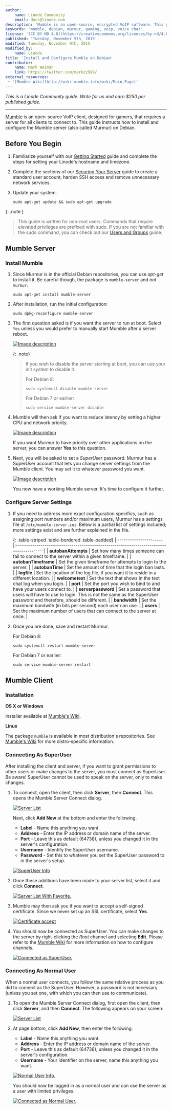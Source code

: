```yaml
---
author:
    name: Linode Community
    email: docs@linode.com
description: 'Mumble is an open-source, encrypted VoIP software. This guide instructs how to install the Mumble server on Debian and gives general guidelines for configuring the Mumble client.'
keywords: 'mumble, debian, murmur, gaming, voip, voice chat'
license: '[CC BY-ND 4.0](https://creativecommons.org/licenses/by-nd/4.0)'
published: 'Tuesday, November 9th, 2015'
modified: Tuesday, November 9th, 2015
modified_by:
    name: Linode
title: 'Install and Configure Mumble on Debian'
contributor:
    name: Mark Weiman
    link: https://twitter.com/markzz989/
external_resources:
 - '[Mumble Wiki](http://wiki.mumble.info/wiki/Main_Page)'
---
```


*This is a Linode Community guide. Write for us and earn $250 per published guide.*
<hr>

[Mumble](http://wiki.mumble.info/wiki/Main_Page) is an open-source VoIP client, designed for gamers, that requires a server for all clients to connect to. This guide instructs how to install and configure the Mumble server (also called Murmur) on Debian.

## Before You Begin

1.  Familiarize yourself with our [Getting Started](/docs/getting-started) guide and complete the steps for setting your Linode's hostname and timezone.

2.  Complete the sections of our [Securing Your Server](/docs/security/securing-your-server) guide to create a standard user account, harden SSH access and remove unnecessary network services.

3.  Update your system.

        sudo apt-get update && sudo apt-get upgrade

 {: .note }
>
> This guide is written for non-root users. Commands that require elevated privileges are prefixed with sudo. If you are not familiar with the sudo command, you can check out our [Users and Groups](/docs/tools-reference/linux-users-and-groups) guide.

## Mumble Server

### Install Mumble

1.  Since Murmur is in the official Debian repositories, you can use *apt-get* to install it.  Be careful though, the package is `mumble-server` and *not* `murmur`.

        sudo apt-get install mumble-server

2.  After installation, run the initial configuration:

        sudo dpkg-reconfigure mumble-server

3.  The first question asked is if you want the server to run at boot. Select `Yes` unless you would prefer to manually start Mumble after a server reboot.

    [![Image description](/docs/assets/murmur-debian-auto-start-resized.png)](/docs/assets/murmur-debian-auto-start.png)

    {: .note}
    >
    > If you wish to disable the server starting at boot, you can use your init system to disable it.
    >
    > For Debian 8:
    >
    >     sudo systemctl disable mumble-server
    >
    > For Debian 7 or earlier:
    >
    >     sudo service mumble-server disable

4.  Mumble will then ask if you want to reduce latency by setting a higher CPU and network priority.

    [![Image description](/docs/assets/murmur-debian-priority-resized.png)](/docs/assets/murmur-debian-priority.png)

    If you want Murmur to have priority over other applications on the server, you can answer **Yes** to this question.

5.  Next, you will be asked to set a *SuperUser* password. Murmur has a SuperUser account that lets you change server settings from the Mumble client. You may set it to whatever password you want.

    [![Image description](/docs/assets/murmur-debian-super-user-resized.png)](/docs/assets/murmur-debian-super-user.png)

    You now have a working Mumble server.  It's time to configure it further.

### Configure Server Settings

1.  If you need to address more exact configuration specifics, such as assigning port numbers and/or maximum users, Murmur has a settings file at `/etc/mumble-server.ini`. Below is a partial list of settings included; more settings exist and are further explained in the file.


    {: .table-striped .table-bordered .table-padded}
    |:----------------------|:----------------------------------------------------------------------------------------|
    | **autobanAttempts**   | Set how many times someone can fail to connect to the server within a given timeframe.  |
    | **autobanTimeframe**  | Set the given timeframe for attempts to login to the server.                            |
    | **autobanTime**       | Set the amount of time that the login ban lasts.                                        |
    | **logfile**           | Set the location of the log file, if you want it to reside in a different location.     |
    | **welcometext**       | Set the text that shows in the text chat log when you login.                            |
    | **port**              | Set the port you wish to bind to and have your users connect to.                        |
    | **serverpassword**    | Set a password that users will have to use to login.  This is not the same as the SuperUser password and therefore, should be different. |
    | **bandwidth**         | Set the maximum bandwith (in bits per second) each user can use.                        |
    | **users**             | Set the maximum number of users that can connect to the server at once.                 |


2.  Once you are done, save and restart Murmur.

    For Debian 8:

        sudo systemctl restart mumble-server

    For Debian 7 or earlier:

        sudo service mumble-server restart

## Mumble Client

### Installation

**OS X or Windows**

Installer available at [Mumble's Wiki](http://wiki.mumble.info/wiki/Main_Page).

**Linux**

The package `mumble` is available in most distribution's repositories. See [Mumble's Wiki](http://wiki.mumble.info/wiki/Installing_Mumble) for more distro-specific information.

### Connecting As SuperUser

After installing the client and server, if you want to grant permissions to other users or make changes to the server, you must connect as SuperUser. Be aware! SuperUser cannot be used to speak on the server, only to make changes.

1.  To connect, open the client, then click **Server**, then **Connect**.  This opens the Mumble Server Connect dialog.

	[![Server List](/docs/assets/mumble-server-list.png)](/docs/assets/mumble-server-list.png)

	Next, click **Add New** at the bottom and enter the following.

    - **Label** - Name this anything you want.
    - **Address** - Enter the IP address or domain name of the server.
    - **Port** - Leave this as default (64738), unless you changed it in the server's configuration.
    - **Username** - Identify the SuperUser username.
    - **Password** - Set this to whatever you set the SuperUser password to in the server's setup.

    [![SuperUser Info](/docs/assets/mumble-superuser-info.png)](/docs/assets/mumble-superuser-info.png)

2.  Once these additions have been made to your server list, select it and click **Connect**.

	[![Server List With Favorite.](/docs/assets/mumble-server-list-with-favorite.png)](/docs/assets/mumble-server-list-with-favorite.png)

3.  Mumble may then ask you if you want to accept a self-signed certificate.  Since we never set up an SSL certificate, select **Yes**.

	[![Certificate accept](/docs/assets/mumble-accept-certificate.png)](/docs/assets/mumble-accept-certificate.png)

4.  You should now be connected as SuperUser. You can make changes to the server by right-clicking the *Root* channel and selecting **Edit**. Please refer to the [Mumble Wiki](http://wiki.mumble.info/wiki/Main_Page) for more information on how to configure channels.

	[![Connected as SuperUser.](/docs/assets/mumble_connected_as_superuser-resized.png)](/docs/assets/mumble_connected_as_superuser.png)

### Connecting As Normal User

When a normal user connects, you follow the same relative process as you did to connect as the SuperUser. However, a password is not necessary (unless you set one, with which you can then use to communicate).

1.  To open the Mumble Server Connect dialog, first open the client, then click **Server**, and then **Connect**. The following appears on your screen:

	[![Server List](/docs/assets/mumble-server-list.png)](/docs/assets/mumble-server-list.png)

2.  At page bottom, click **Add New**, then enter the following:

	- **Label** - Name this anything you want.
	- **Address** - Enter the IP address or domain name of the server.
	- **Port** - Leave this as default (64738), unless you changed it in the server's configuration.
	- **Username** - Your identifier on the server, name this anything you want.

	[![Normal User Info.](/docs/assets/mumble-connect-as-normal-user.png)](/docs/assets/mumble-connect-as-normal-user.png)

	You should now be logged in as a normal user and can use the server as a user with limited privileges.

	[![Connected as Normal User.](/docs/assets/mumble-connected-as-normal-user-resized.png)](/docs/assets/mumble-connected-as-normal-user.png)
